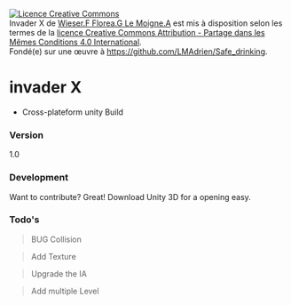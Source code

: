 <a rel="license" href="http://creativecommons.org/licenses/by-sa/4.0/"><img alt="Licence Creative Commons" style="border-width:0" src="https://i.creativecommons.org/l/by-sa/4.0/88x31.png" /></a><br /><span xmlns:dct="http://purl.org/dc/terms/" property="dct:title"> Invader X </span> de <a xmlns:cc="http://creativecommons.org/ns#" href="https://github.com/LMAdrien/SpaceInvader" property="cc:attributionName" rel="cc:attributionURL">Wieser.F Florea.G Le Moigne.A</a> est mis à disposition selon les termes de la <a rel="license" href="http://creativecommons.org/licenses/by-sa/4.0/">licence Creative Commons Attribution -  Partage dans les Mêmes Conditions 4.0 International</a>.<br />Fondé(e) sur une œuvre à <a xmlns:dct="http://purl.org/dc/terms/" href="https://github.com/LMAdrien/SpaceInvader" rel="dct:source">https://github.com/LMAdrien/Safe_drinking</a>.

# invader X

  - Cross-plateform unity Build 

### Version
1.0

### Development
Want to contribute? Great!
Download  Unity 3D for a opening easy.

### Todo's
> BUG Collision  

> Add Texture 

> Upgrade the IA

> Add multiple Level



